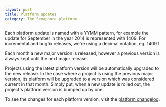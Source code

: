 ```yaml
---
layout: post
title: Platform updates
category: The Semaphore platform
---
```


Each platform update is named with a YYMM pattern, for example the update for
September in the year 2014 is represented with 1409. For incremental and bugfix
releases, we're using a decimal notation, eg. 1409.1.

Each month a new major version is released, however a previous version is always
kept until the next major release.

Projects using the latest platform version will be automatically upgraded to the
new release. In the case where a project is using the previous major version, its platform
will be upgraded to a version which was considered current in that month. Simply put,
when a new update is rolled out, the project's platform version is bumped up by one.

To see the changes for each platform version, visit the [platform changelog](/docs/platform-changelog.html).
